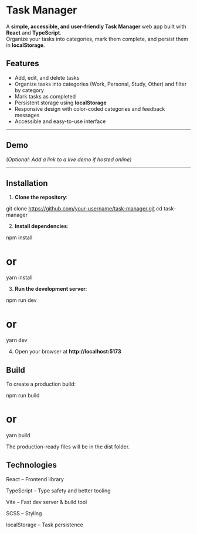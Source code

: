 # Task Manager

A **simple, accessible, and user-friendly Task Manager** web app built with **React** and **TypeScript**.  
Organize your tasks into categories, mark them complete, and persist them in **localStorage**.


## Features

- Add, edit, and delete tasks  
- Organize tasks into categories (Work, Personal, Study, Other) and filter by category  
- Mark tasks as completed  
- Persistent storage using **localStorage**  
- Responsive design with color-coded categories and feedback messages  
- Accessible and easy-to-use interface  

---

## Demo

*(Optional: Add a link to a live demo if hosted online)*

---

## Installation

1. **Clone the repository**:

git clone https://github.com/your-username/task-manager.git
cd task-manager

2. **Install dependencies**:

npm install
# or
yarn install

3. **Run the development server**:
   
npm run dev
# or
yarn dev

4. Open your browser at **http://localhost:5173**

## Build

To create a production build:

npm run build
# or
yarn build

The production-ready files will be in the dist folder.

## Technologies

React – Frontend library

TypeScript – Type safety and better tooling

Vite – Fast dev server & build tool

SCSS – Styling

localStorage – Task persistence

